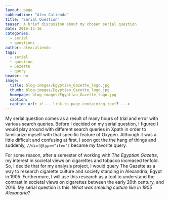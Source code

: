 ```yaml
---
layout: page
subheadline: "Alex Caliendo"
title: "Serial Question"
teaser: A brief discussion about my chosen serial question
date: 2016-12-16
categories:
  - serial
  - questions
author: alexcaliendo
tags:
  - serial
  - question
  - Gazette
  - query
header: no
image:
  title: blog-images/Egyptian_Gazette_logo.jpg
  thumb: blog-images/Egyptian_Gazette_logo.jpg
  homepage: blog-images/Egyptian_Gazette_logo.jpg
  caption:
  caption_url: <!--- link-to-page-containing-text? --->
---
```

My serial question comes as a result of many hours of trial and error with various search queries. Before I decided on my serial question, I figured I would play around with different search queries in Xpath in order to familiarize myself with that specific feature of Oxygen. Although it was a little difficult and confusing at first, I soon got the the hang of things and suddenly, ```//div[@type="item"]``` became my favorite query.

For some reason, after a semester of working with *The Egyptian Gazette*, my interest in societal views on cigarettes and tobacco increased tenfold. So, I decide that for my analysis project, I would query The Gazette as a way to research cigarette culture and society standing in Alexandria, Egypt in 1905. Furthermore, I will use this research as a tool to understand the contrast in societal views on cigarettes between the early 20th century, and 2016. My serial question is this: *What was smoking culture like in 1905 Alexandria?* 
